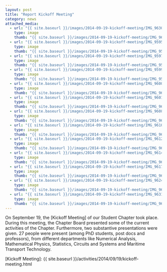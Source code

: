 ```yaml
---
layout: post
title: "Report Kickoff Meeting"
category: news
attached_media:
  - url: "{{ site.baseurl }}/images/2014-09-19-kickoff-meeting/IMG_9630.jpg"
    type: image
    thumb: "{{ site.baseurl }}/images/2014-09-19-kickoff-meeting/IMG_9630-thumb.jpg"
  - url: "{{ site.baseurl }}/images/2014-09-19-kickoff-meeting/IMG_9595.jpg"
    type: image
    thumb: "{{ site.baseurl }}/images/2014-09-19-kickoff-meeting/IMG_9595-thumb.jpg"
  - url: "{{ site.baseurl }}/images/2014-09-19-kickoff-meeting/IMG_9597.jpg"
    type: image
    thumb: "{{ site.baseurl }}/images/2014-09-19-kickoff-meeting/IMG_9597-thumb.jpg"
  - url: "{{ site.baseurl }}/images/2014-09-19-kickoff-meeting/IMG_9599.jpg"
    type: image
    thumb: "{{ site.baseurl }}/images/2014-09-19-kickoff-meeting/IMG_9599-thumb.jpg"
  - url: "{{ site.baseurl }}/images/2014-09-19-kickoff-meeting/IMG_9600.jpg"
    type: image
    thumb: "{{ site.baseurl }}/images/2014-09-19-kickoff-meeting/IMG_9600-thumb.jpg"
  - url: "{{ site.baseurl }}/images/2014-09-19-kickoff-meeting/IMG_9601.jpg"
    type: image
    thumb: "{{ site.baseurl }}/images/2014-09-19-kickoff-meeting/IMG_9601-thumb.jpg"
  - url: "{{ site.baseurl }}/images/2014-09-19-kickoff-meeting/IMG_9608.jpg"
    type: image
    thumb: "{{ site.baseurl }}/images/2014-09-19-kickoff-meeting/IMG_9608-thumb.jpg"
  - url: "{{ site.baseurl }}/images/2014-09-19-kickoff-meeting/IMG_9610.jpg"
    type: image
    thumb: "{{ site.baseurl }}/images/2014-09-19-kickoff-meeting/IMG_9610-thumb.jpg"
  - url: "{{ site.baseurl }}/images/2014-09-19-kickoff-meeting/IMG_9612.jpg"
    type: image
    thumb: "{{ site.baseurl }}/images/2014-09-19-kickoff-meeting/IMG_9612-thumb.jpg"
  - url: "{{ site.baseurl }}/images/2014-09-19-kickoff-meeting/IMG_9614.jpg"
    type: image
    thumb: "{{ site.baseurl }}/images/2014-09-19-kickoff-meeting/IMG_9614-thumb.jpg"
  - url: "{{ site.baseurl }}/images/2014-09-19-kickoff-meeting/IMG_9617.jpg"
    type: image
    thumb: "{{ site.baseurl }}/images/2014-09-19-kickoff-meeting/IMG_9617-thumb.jpg"
  - url: "{{ site.baseurl }}/images/2014-09-19-kickoff-meeting/IMG_9624.jpg"
    type: image
    thumb: "{{ site.baseurl }}/images/2014-09-19-kickoff-meeting/IMG_9624-thumb.jpg"
  - url: "{{ site.baseurl }}/images/2014-09-19-kickoff-meeting/IMG_9631.jpg"
    type: image
    thumb: "{{ site.baseurl }}/images/2014-09-19-kickoff-meeting/IMG_9631-thumb.jpg"
---
```


On September 19, the [Kickoff Meeting] of our Student Chapter took place.
During this meeting, the Chapter Board presented some of the current activities
of the Chapter.  Furthermore, two substantive presentations were given.  27
people were present (among PhD students, post docs and professors), from
different departments like Numerical Analysis, Mathematical Physics, Statistics,
Circuits and Systems and Maritime Transport Technology.

[Kickoff Meeting]: {{ site.baseurl }}/activities/2014/09/19/kickoff-meeting.html
